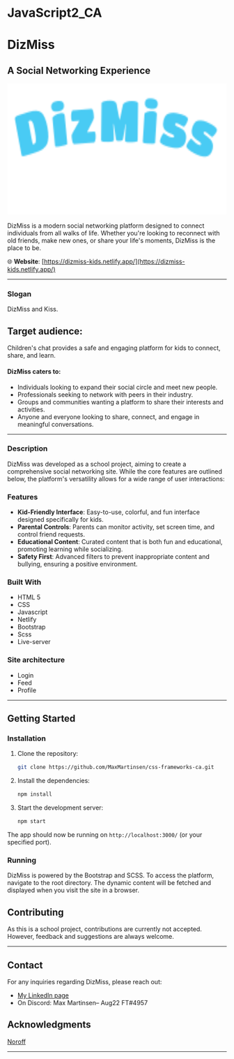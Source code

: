 # JavaScript2_CA

# DizMiss
## A Social Networking Experience

<div id="logo" align="center">
  <img src="https://github.com/MaxMartinsen/css-frameworks-ca/blob/css-frameworks/src/images/Logo.svg" width="600" height="300"/>
</div>

DizMiss is a modern social networking platform designed to connect individuals from all walks of life. Whether you're looking to reconnect with old friends, make new ones, or share your life's moments, DizMiss is the place to be.

🌐 **Website**: [https://dizmiss-kids.netlify.app/](https://dizmiss-kids.netlify.app/)

---

### Slogan

DizMiss and Kiss.

## Target audience:

Children's chat provides a safe and engaging platform for kids to connect, share, and learn.

#### DizMiss caters to:

- Individuals looking to expand their social circle and meet new people.
- Professionals seeking to network with peers in their industry.
- Groups and communities wanting a platform to share their interests and activities.
- Anyone and everyone looking to share, connect, and engage in meaningful conversations.

---

### Description

DizMiss was developed as a school project, aiming to create a comprehensive social networking site. While the core features are outlined below, the platform's versatility allows for a wide range of user interactions:

### Features

- **Kid-Friendly Interface**: Easy-to-use, colorful, and fun interface designed specifically for kids.
- **Parental Controls**: Parents can monitor activity, set screen time, and control friend requests.
- **Educational Content**: Curated content that is both fun and educational, promoting learning while socializing.
- **Safety First**: Advanced filters to prevent inappropriate content and bullying, ensuring a positive environment.

### Built With

- HTML 5
- CSS
- Javascript
- Netlify
- Bootstrap
- Scss
- Live-server

### Site architecture

- Login
- Feed
- Profile

---

## Getting Started

### Installation

1. Clone the repository:
   ```bash
   git clone https://github.com/MaxMartinsen/css-frameworks-ca.git
   ```

2. Install the dependencies:
   ```bash
   npm install
   ```

3. Start the development server:
   ```bash
   npm start
   ```

The app should now be running on `http://localhost:3000/` (or your specified port).

### Running

DizMiss is powered by the Bootstrap and SCSS. To access the platform, navigate to the root directory. The dynamic content will be fetched and displayed when you visit the site in a browser.

## Contributing

As this is a school project, contributions are currently not accepted. However, feedback and suggestions are always welcome.

---

## Contact

For any inquiries regarding DizMiss, please reach out:

- [My LinkedIn page](https://www.linkedin.com/in/max-martinsen-87ba80241/)
- On Discord: Max Martinsen– Aug22 FT#4957

## Acknowledgments

[Noroff](https://www.noroff.no/en)

---
